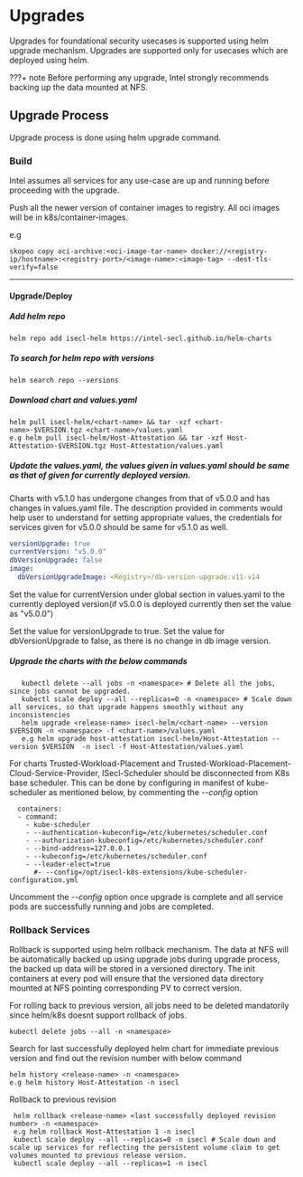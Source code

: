 # Upgrades

Upgrades for foundational security usecases is supported using helm upgrade mechanism. Upgrades are supported only for usecases
which are deployed using helm.

???+ note 
    Before performing any upgrade, Intel strongly recommends backing up the data mounted at NFS. 
    
## Upgrade Process

Upgrade process is done using helm upgrade command.

### Build

Intel assumes all services for any use-case are up and running before proceeding with the upgrade.

Push all the newer version of container images to registry. All oci images will be in k8s/container-images.

e.g

```
skopeo copy oci-archive:<oci-image-tar-name> docker://<registry-ip/hostname>:<registry-port>/<image-name>:<image-tag> --dest-tls-verify=false
```

------

#### Upgrade/Deploy

##### Add helm repo
```
helm repo add isecl-helm https://intel-secl.github.io/helm-charts
```

##### To search for helm repo with versions
```
helm search repo --versions
```

##### Download chart and values.yaml
  ```
  helm pull isecl-helm/<chart-name> && tar -xzf <chart-name>-$VERSION.tgz <chart-name>/values.yaml 
  e.g helm pull isecl-helm/Host-Attestation && tar -xzf Host-Attestation-$VERSION.tgz Host-Attestation/values.yaml  
  ```

##### Update the values.yaml, the values given in values.yaml should be same as that of given for currently deployed version. 
Charts with v5.1.0 has undergone changes from that of v5.0.0 and has changes in values.yaml file. The description provided in comments would help user to understand for setting appropriate values, the credentials for services given for v5.0.0 should be same for v5.1.0 as well. 

```yaml
versionUpgrade: true
currentVersion: "v5.0.0"
dbVersionUpgrade: false
image:
  dbVersionUpgradeImage: <Registry>/db-version-upgrade:v11-v14
```
 
Set the value for currentVersion under global section in values.yaml to the currently deployed version(if v5.0.0 is deployed currently then set the value as "v5.0.0")
 
Set the value for versionUpgrade to true. 
Set the value for dbVersionUpgrade to false, as there is no change in db image version.

##### Upgrade the charts with the below commands

```
   kubectl delete --all jobs -n <namespace> # Delete all the jobs, since jobs cannot be upgraded.
   kubectl scale deploy --all --replicas=0 -n <namespace> # Scale down all services, so that upgrade happens smoothly without any inconsistencies
   helm upgrade <release-name> isecl-helm/<chart-name> --version $VERSION -n <namespace> -f <chart-name>/values.yaml
   e.g helm upgrade host-attestation isecl-helm/Host-Attestation --version $VERSION  -n isecl -f Host-Attestation/values.yaml
```


For charts Trusted-Workload-Placement and Trusted-Workload-Placement-Cloud-Service-Provider, ISecl-Scheduler should be disconnected from K8s
base scheduler. This can be done by configuring in manifest of kube-scheduler as mentioned below, by commenting the *--config* option
```
  containers:
  - command:
    - kube-scheduler
    - --authentication-kubeconfig=/etc/kubernetes/scheduler.conf
    - --authorization-kubeconfig=/etc/kubernetes/scheduler.conf
    - --bind-address=127.0.0.1
    - --kubeconfig=/etc/kubernetes/scheduler.conf
    - --leader-elect=true
      #- --config=/opt/isecl-k8s-extensions/kube-scheduler-configuration.yml
```

Uncomment the *--config* option once upgrade is complete and all service pods are successfully running and jobs are completed.

### Rollback Services
Rollback is supported using helm rollback mechanism. The data at NFS will be automatically backed up using upgrade jobs during upgrade process, 
the backed up data will be stored in a versioned directory. The init containers at every pod will ensure that the versioned 
data directory mounted at NFS pointing corresponding PV to correct version. 

For rolling back to previous version, all jobs need to be deleted mandatorily since helm/k8s doesnt support rollback of jobs.
```
kubectl delete jobs --all -n <namespace>
```

Search for last successfully deployed helm chart for immediate previous version and find out the revision number with below command
```
helm history <release-name> -n <namespace>
e.g helm history Host-Attestation -n isecl
```

Rollback to previous revision
```
 helm rollback <release-name> <last successfully deployed revision number> -n <namespace>
 e.g helm rollback Host-Attestation 1 -n isecl
 kubectl scale deploy --all --replicas=0 -n isecl # Scale down and scale up services for reflecting the persistent volume claim to get volumes mounted to previous release version.
 kubectl scale deploy --all --replicas=1 -n isecl

```
